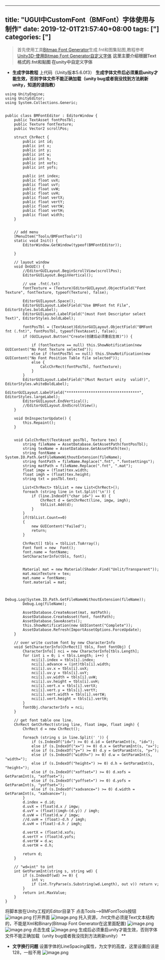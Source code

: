 ﻿
---
title: "UGUI中CustomFont（BMFont）字体使用与制作"
date: 2019-12-01T21:57:40+08:00
tags: ["]
categories: ["]
---

<!--more-->


> 首先使用工具[Bitmap Font Generator](http://blog.csdn.net/wuming22222/article/details/51713350)生成.fnt和图集贴图,教程参考[Unity3D-使用Bitmap Font Generator自定义字体](http://blog.csdn.net/wuming22222/article/details/51713350)
 **这里主要介绍根据Text格式的.fnt和贴图 在unity中自定义字体**

+ **生成字体教程**
 上代码（Unity版本5.6.0f3）
**生成字体文件后必须重启unity才能生效，否则字体文件不能正确加载（unity bug或者我没找到方法刷新unity，知道的请指教）**
```
using UnityEngine;
using UnityEditor;
using System.Collections.Generic;


public class BMFontEditor : EditorWindow {
    public TextAsset fontPosTbl;
    public Texture fontTexture;
    public Vector2 scrollPos;

    struct ChrRect {
        public int id;
        public int x;
        public int y;
        public int w;
        public int h;
        public int xofs;
        public int yofs;

        public int index;
        public float uvX;
        public float uvY;
        public float uvW;
        public float uvH;
        public float vertX;
        public float vertY;
        public float vertW;
        public float vertH;
        public float width;
    }


    // add menu
    [MenuItem("Tools/BMFontTools")]
    static void Init() {
        EditorWindow.GetWindow(typeof(BMFontEditor));
        
    }

    // layout window
    void OnGUI() {
        //EditorGUILayout.BeginScrollView(scrollPos);
        EditorGUILayout.BeginVertical();
        
        // use .fnt(.txt)
        fontTexture = (Texture)EditorGUILayout.ObjectField("Font Texture", fontTexture, typeof(Texture), false);
        
        EditorGUILayout.Space();
        EditorGUILayout.LabelField("Use BMFont fnt File", EditorStyles.boldLabel);
        EditorGUILayout.LabelField("(must Font Descriptor select Text)", EditorStyles.boldLabel);
        
        fontPosTbl = (TextAsset)EditorGUILayout.ObjectField("BMFont fnt (.fnt)", fontPosTbl, typeof(TextAsset), false);
        if (GUILayout.Button("Create(创建后必须重启生效)")) {
            
            if (fontTexture == null) this.ShowNotification(new GUIContent("No Font Texture selected"));
            else if (fontPosTbl == null) this.ShowNotification(new GUIContent("No Font Position Table file selected"));
            else {
                CalcChrRect(fontPosTbl, fontTexture);
            }
        }
        EditorGUILayout.LabelField("(Must Restart unity  valid!)", EditorStyles.whiteBoldLabel);
        EditorGUILayout.LabelField("*********************************", EditorStyles.largeLabel);
        EditorGUILayout.EndVertical();
        //EditorGUILayout.EndScrollView();
    }

    void OnInspectorUpdate() {
        this.Repaint();
    }

    
    void CalcChrRect(TextAsset posTbl, Texture tex) {
        string fileName = AssetDatabase.GetAssetPath(fontPosTbl);
        string texName = AssetDatabase.GetAssetPath(tex);
        string fontName = System.IO.Path.GetFileNameWithoutExtension(fileName);
        string fontPath = fileName.Replace(".fnt", ".fontsettings");
        string matPath = fileName.Replace(".fnt", ".mat");
        float imgw = (float)tex.width;
        float imgh = (float)tex.height;
        string txt = posTbl.text;

        List<ChrRect> tblList = new List<ChrRect>();
        foreach (string line in txt.Split('\n')) {
            if (line.IndexOf("char id=") == 0) {
                ChrRect d = GetChrRect(line, imgw, imgh);
                tblList.Add(d);
            }
        }
        if(tblList.Count==0)
        {
            new GUIContent("Failed");
            return;
        }

        ChrRect[] tbls = tblList.ToArray();
        Font font = new  Font();
        font.name = fontName;
        SetCharacterInfo(tbls, font);


        Material mat = new Material(Shader.Find("Unlit/Transparent"));
        mat.mainTexture = tex;
        mat.name = fontName;
        font.material = mat;

        
         Debug.Log(System.IO.Path.GetFileNameWithoutExtension(fileName));
        Debug.Log(fileName);

        AssetDatabase.CreateAsset(mat, matPath);
        AssetDatabase.CreateAsset(font, fontPath);
        AssetDatabase.SaveAssets();
        this.ShowNotification(new GUIContent("Complete"));
        AssetDatabase.Refresh(ImportAssetOptions.ForceUpdate);
    }

    // over write custom font by new CharacterInfo
    void SetCharacterInfo(ChrRect[] tbls, Font fontObj) {
        CharacterInfo[] nci = new CharacterInfo[tbls.Length];
        for (int i = 0; i < tbls.Length; i++) {
            nci[i].index = tbls[i].index;
            nci[i].advance = (int)tbls[i].width;
            nci[i].uv.x = tbls[i].uvX;
            nci[i].uv.y = tbls[i].uvY;
            nci[i].uv.width = tbls[i].uvW;
            nci[i].uv.height = tbls[i].uvH;
            nci[i].vert.x = tbls[i].vertX;
            nci[i].vert.y = tbls[i].vertY;
            nci[i].vert.width = tbls[i].vertW;
            nci[i].vert.height = tbls[i].vertH;
        }
        fontObj.characterInfo = nci;
    }

    // get font table one line.
    ChrRect GetChrRect(string line, float imgw, float imgh) {
        ChrRect d = new ChrRect();

        foreach (string s in line.Split(' ')) {
            if (s.IndexOf("id=") >= 0) d.id = GetParamInt(s, "id=");
            else if (s.IndexOf("x=") >= 0) d.x = GetParamInt(s, "x=");
            else if (s.IndexOf("y=") >= 0) d.y = GetParamInt(s, "y=");
            else if (s.IndexOf("width=") >= 0) d.w = GetParamInt(s, "width=");
            else if (s.IndexOf("height=") >= 0) d.h = GetParamInt(s, "height=");
            else if (s.IndexOf("xoffset=") >= 0) d.xofs = GetParamInt(s, "xoffset=");
            else if (s.IndexOf("yoffset=") >= 0) d.yofs = GetParamInt(s, "yoffset=");
            else if (s.IndexOf("xadvance=") >= 0) d.width = GetParamInt(s, "xadvance=");
        }
        d.index = d.id;
        d.uvX = (float)d.x / imgw;
        d.uvY = (float)(imgh-(d.y)) / imgh;
        d.uvW = (float)d.w / imgw;
        //d.uvH = (float)-d.h / imgh;
        d.uvH = (float)-d.h / imgh;

        d.vertX = (float)d.xofs;
        d.vertY = (float)d.yofs;
        d.vertW = d.w;
        d.vertH = d.h;

        return d;
    }

    // "wd=int" to int
    int GetParamInt(string s, string wd) {
        if (s.IndexOf(wd) >= 0) {
            int v;
            if (int.TryParse(s.Substring(wd.Length), out v)) return v;
        }
        return int.MaxValue;
    }
}

```
将脚本放在Unity工程的Editor目录下
点击Tools-->BMFontTools按钮
![image.png](http://upload-images.jianshu.io/upload_images/1095643-1b68b159a9ce96db.png?imageMogr2/auto-orient/strip%7CimageView2/2/w/1240)
打开界面
![image.png](http://upload-images.jianshu.io/upload_images/1095643-a2b4ae4c6782d559.png?imageMogr2/auto-orient/strip%7CimageView2/2/w/1240)
托入资源，.fnt文件必须是Text文本结构的，不能是Xml和Binary(Bitmap Font Generator在这里面配置)
![image.png](http://upload-images.jianshu.io/upload_images/1095643-a696c476f39af3de.png?imageMogr2/auto-orient/strip%7CimageView2/2/w/1240)
![image.png](http://upload-images.jianshu.io/upload_images/1095643-152767c03dbd3825.png?imageMogr2/auto-orient/strip%7CimageView2/2/w/1240)
点击生成
![image.png](http://upload-images.jianshu.io/upload_images/1095643-7125bcc6b47e88a0.png?imageMogr2/auto-orient/strip%7CimageView2/2/w/1240)
生成后必须重启unity才能生效，否则字体文件不能正确加载（unity bug或者我没找到方法刷新unity）
**

+ **文字换行问题**
设置字体的LineSpacing属性，为文字的高度，这里设置应该是128，一般不用
![image.png](http://upload-images.jianshu.io/upload_images/1095643-ec08815ffba3990b.png?imageMogr2/auto-orient/strip%7CimageView2/2/w/1240)

